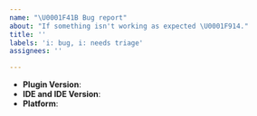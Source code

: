 ```yaml
---
name: "\U0001F41B Bug report"
about: "If something isn't working as expected \U0001F914."
title: ''
labels: 'i: bug, i: needs triage'
assignees: ''

---
```


<!--
Thank you for reporting a possible bug.

Please fill in as much of the template below as you can.

If possible, please provide code that demonstrates the problem, keeping it as
simple and free of external dependencies as you can.
-->

* **Plugin Version**:
* **IDE and IDE Version**:
* **Platform**:

<!-- Please provide more details below this comment. -->
